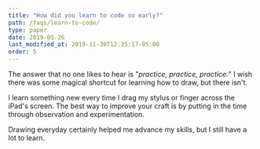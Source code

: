 ```yaml
---
title: "How did you learn to code so early?"
path: /faqs/learn-to-code/
type: paper
date: 2019-05-26
last_modified_at: 2019-11-30T12:35:17-05:00
order: 5
---
```


The answer that no one likes to hear is "*practice, practice, practice.*" I wish there was some magical shortcut for learning how to draw, but there isn't.

I learn something new every time I drag my stylus or finger across the iPad's screen. The best way to improve your craft is by putting in the time through observation and experimentation.

Drawing everyday certainly helped me advance my skills, but I still have a lot to learn.
